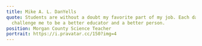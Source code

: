 ```yaml
---
title: Mike A. L. DanYells
quote: Students are without a doubt my favorite part of my job. Each day they
  challenge me to be a better educator and a better person.
position: Morgan County Science Teacher
portrait: https://i.pravatar.cc/150?img=4
---
```


